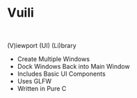 Vuili
=====
<br/>

(V)iewport (UI) (Li)brary

 - Create Multiple Windows
 - Dock Windows Back into Main Window
 - Includes Basic UI Components
 - Uses GLFW
 - Written in Pure C
